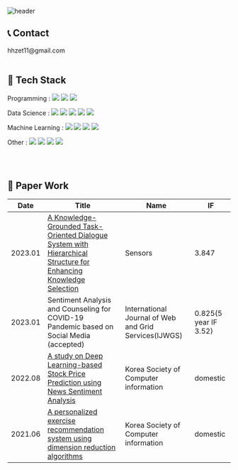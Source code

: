 ![header](https://capsule-render.vercel.app/api?type=waving&color=auto&height=200&section=header&text=Hayoung%20Lee%20!🥳&fontSize=50&animation=twinkling)

<h2>📞 Contact</h2>
hhzet11@gmail.com
<br><br>

<h2>📎 Tech Stack</h2>
<div>
Programming : 
<img src="https://img.shields.io/badge/python-3776AB?style=for-the-badge&logo=python&logoColor=white"> 
<img src="https://img.shields.io/badge/java-007396?style=for-the-badge&logo=java&logoColor=white"> 
<img src="https://img.shields.io/badge/c-A8B9CC?style=for-the-badge&logo=c&logoColor=white">
<br>
  
Data Science :
<img src="https://img.shields.io/badge/pandas-150458?style=for-the-badge&logo=pandas&logoColor=white">
<img src="https://img.shields.io/badge/numpy-013243?style=for-the-badge&logo=numpy&logoColor=white">
<img src="https://img.shields.io/badge/mysql-4479A1?style=for-the-badge&logo=mysql&logoColor=white">
<img src="https://img.shields.io/badge/apache hadoop-66CCFF?style=for-the-badge&logo=apache hadoop&logoColor=white">
<img src="https://img.shields.io/badge/apache spark-E25A1C?style=for-the-badge&logo=apache spark&logoColor=white">
<br>
  
Machine Learning : 
<img src="https://img.shields.io/badge/pytorch-EE4C2C?style=for-the-badge&logo=pytorch&flogoColor=white">
<img src="https://img.shields.io/badge/tensorflow-FF6F00?style=for-the-badge&logo=tensorflow&flogoColor=white">
<img src="https://img.shields.io/badge/keras-ED00000?style=for-the-badge&logo=keras&flogoColor=white">
<img src="https://img.shields.io/badge/scikit learn-F7931E?style=for-the-badge&logo=scikit learn&logoColor=white">
<br>
  
Other :
<img src="https://img.shields.io/badge/firebase-FFCA28?style=for-the-badge&logo=firebase&logoColor=white">
<img src="https://img.shields.io/badge/android studio-3DDC84?style=for-the-badge&logo=android studio&logoColor=white">
<img src="https://img.shields.io/badge/github-181717?style=for-the-badge&logo=github&logoColor=white">
<img src="https://img.shields.io/badge/git-F05032?style=for-the-badge&logo=git&logoColor=white">
</div>
<br><br>

<h2>📝 Paper Work</h2>

| **Date**      | **Title**                                                                                                                                                                                              | **Name**                                                    | **IF**                      |
|---------  |--------------------------------------------------------------------------------------------------------------------------------------------------------------------------------------------------- |-------------------------------------------------------  |-----------------------  |
| 2023.01   | [A Knowledge-Grounded Task-Oriented Dialogue System with Hierarchical Structure for Enhancing Knowledge Selection](https://www.mdpi.com/1424-8220/23/2/685)                                               | Sensors                                                 | 3.847                   |
| 2023.01   | Sentiment Analysis and Counseling for COVID-19 Pandemic based on Social Media (accepted)                                                                                                                             | International Journal of Web and Grid Services(IJWGS)   | 0.825(5 year IF 3.52)   |
| 2022.08   | [A study on Deep Learning-based Stock Price Prediction using News Sentiment Analysis](https://www.kci.go.kr/kciportal/ci/sereArticleSearch/ciSereArtiView.kci?sereArticleSearchBean.artiId=ART002869886)  | Korea Society of Computer information                   | domestic                |
| 2021.06   | [A personalized exercise recommendation system using dimension reduction algorithms](https://www.dbpia.co.kr/Journal/articleDetail?nodeId=NODE10571546)                                                  | Korea Society of Computer information                   | domestic                |
